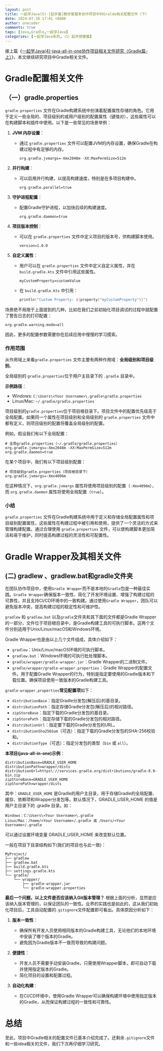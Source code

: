 ```yaml
---
layout: post
title: 一起学Java(5)-[起步篇]教你掌握本协作项目中的Gralde相关配置文件（下）
date: 2024-07-30 17:01 +0800
author: onecoder
comments: true
tags: [Java,Gradle,一起学Java]
categories: [一起学Java系列,（1）起步搭建篇]
---
```

接上篇《[一起学Java(4)-java-all-in-one协作项目相关文件研究（Gradle篇-上）](https://www.coderli.com/java-go-4-project-config-files-intro-gradle-one/)》，本文继续研究项目中Gradle相关文件。

<!--more-->

# Gradle配置相关文件

## （一）gradle.properties

`gradle.properties` 文件在Gradle构建系统中扮演着配置属性存储的角色。它用于定义一些全局的、项目级别的或用户级别的配置属性（键值对），这些属性可以在构建脚本和插件中使用。以下是一些常见的场景举例：

1. **JVM 内存设置**：
   - 通过 `gradle.properties` 文件可以配置JVM的内存设置，确保Gradle在构建过程中有足够的内存。

     ```properties
     org.gradle.jvmargs=-Xmx2048m -XX:MaxPermSize=512m
     ```

2. **并行构建**：
   - 可以启用并行构建，以提高构建速度，特别是在多项目构建中。

     ```properties
     org.gradle.parallel=true
     ```

3. **守护进程配置**：
   - 配置Gradle守护进程，以加快后续的构建速度。

     ```properties
     org.gradle.daemon=true
     ```

4. **项目版本控制**：
   - 可以在 `gradle.properties` 文件中定义项目的版本号，供构建脚本使用。

     ```properties
     version=1.0.0
     ```

5. **自定义属性**：
   - 用户可以在 `gradle.properties` 文件中定义自定义属性，并在 `build.gradle.kts` 文件中引用这些属性。

     ```properties
     myCustomProperty=customValue
     ```

   - 在 `build.gradle.kts` 中引用：

     ```kotlin
     println("Custom Property: ${property("myCustomProperty")}")
     ```

场景绝不局限于上面提到的几种，比如在我们之前初始化项目调试的过程中就配置了警告日志的打印配置：

```properties
org.gradle.warning.mode=all
```

因此，更多的配置参数需要你在后续应用中慢慢的学习摸索。

### 作用范围

从作用域上来看`gradle.properties` 文件主要有两种作用域：**全局级别和项目级别**。

全局级别的 `gradle.properties`位于用户主目录下的 `.gradle` 目录中。

**示例路径**：

- Windows: `C:\Users\<Your Username>\.gradle\gradle.properties`
- Linux/Mac: `~/.gradle/gradle.properties`

项目级别的`gradle.properties`位于项目根目录下。项目文件中的配置优先级高于全局配置。如果同一个属性在项目级别和全局级别的 `gradle.properties` 文件中都有定义，则项目级别的配置将覆盖全局级别的配置。

例如，假设我们有以下全局配置：

```properties
# 全局gradle.properties（~/.gradle/gradle.properties）
org.gradle.jvmargs=-Xmx2048m -XX:MaxPermSize=512m
org.gradle.daemon=true
```

在某个项目中，我们有以下项目级别配置：

```properties
# 项目级别gradle.properties（项目根目录下）
org.gradle.jvmargs=-Xmx4096m
```

在这种情况下，`org.gradle.jvmargs` 属性将使用项目级别的配置（`-Xmx4096m`），而 `org.gradle.daemon` 属性将使用全局配置（`true`）。

### 小结

`gradle.properties` 文件在Gradle构建系统中用于定义和存储全局配置属性和项目级别配置属性，这些属性在构建过程中被引用和使用，提供了一个灵活的方式来管理构建配置。通过合理使用 `gradle.properties` 文件，可以使构建脚本更加简洁和易于维护，同时提高构建过程的灵活性和可配置性。

# Gradle Wrapper及其相关文件

## (二) gradlew 、gradlew.bat和gradle文件夹

在团队协作项目中，使用`Gradle Wrapper`而不是本地的`Gradle`包是一种最佳实践。`Gradle Wrapper`确保版本一致性、简化了开发环境设置、增强了构建过程的可靠性，并且支持CI/CD环境中的一致构建。通过使用`Gradle Wrapper`，团队可以避免版本冲突，提高构建过程的稳定性和可维护性。

`gradlew` 和 `gradlew.bat` 以及`gradle`文件夹和其下面的文件都是Gradle Wrapper的一部分，文件位于项目根目录中，是Gradle构建工具的可执行脚本。这两个文件分别适用于Unix/Linux/macOS和Windows环境。

Gradle Wrapper也是由以上几个文件组成，具体介绍如下：

  - `gradlew`：Unix/Linux/macOS环境的可执行脚本。
  - `gradlew.bat`：Windows环境的可执行批处理脚本。
  - `gradle/wrapper/gradle-wrapper.jar`：Gradle Wrapper的二进制文件。
  - `gradle/wrapper/gradle-wrapper.properties`：Gradle Wrapper的配置文件。用于配置Gradle Wrapper的行为，特别是指定要使用的Gradle版本和下载位置。确保项目使用一致版本的Gradle构建工具。

`gradle-wrapper.properties`**常见配置项**如下：

- `distributionBase`：指定Gradle分发包(解压后)的基目录。
- `distributionPath`：指定存储Gradle分发包(解压后)的相对路径。
- `zipStoreBase`：指定下载的Gradle分发包的基目录。
- `zipStorePath`：指定存储下载的Gradle分发包的相对路径。
- `distributionUrl`：指定要下载的Gradle分发包的URL。
- `distributionSha256Sum`（可选）：指定下载的Gradle分发包的SHA-256校验和。
- `distributionType`（可选）：指定分发包的类型（`bin` 或 `all`）。

**本项目(java-all-in-one)示例**：

```properties
distributionBase=GRADLE_USER_HOME
distributionPath=wrapper/dists
distributionUrl=https\://services.gradle.org/distributions/gradle-8.9-bin.zip
zipStoreBase=GRADLE_USER_HOME
zipStorePath=wrapper/dists

```

其中：`GRADLE_USER_HOME` 是Gradle的用户主目录，用于存储Gradle的全局配置、缓存、依赖项和Wrapper分发包等。默认情况下，GRADLE_USER_HOME 的值是用户主目录下的 .gradle 目录。如：

```text
Windows：C:\Users\<Your Username>\.gradle
Linux/Mac：/home/<Your Username>/.gradle 或 /Users/<Your Username>/.gradle
```

可以通过设置环境变量 GRADLE_USER_HOME 来改变默认位置。

一般在项目下目录结构如下(我们的项目也与此一致)：

```arduino
MyProject/
├── gradlew
├── gradlew.bat
├── build.gradle.kts
├── settings.gradle.kts
└── gradle/
    └── wrapper/
        ├── gradle-wrapper.jar
        └── gradle-wrapper.properties
```

**最后一个问题，以上文件是否应该纳入Git版本管理？**
根据上面的分析，显然是应该纳入版本管理的，以保证团队的一致性。业界的实践也是如此的，这从我们初始化项目后，工具自动配置的`.gitignore`文件配置即可看出。具体原因分析如下：

1. **版本一致性**：
   - 确保所有开发人员使用相同版本的Gradle构建工具，无论他们的本地环境中安装了哪个版本的Gradle。
   - 避免因为Gradle版本不一致而导致的构建问题。

2. **便捷性**：
   - 开发人员不需要手动安装Gradle，只需使用Wrapper脚本，即可自动下载并使用指定版本的Gradle。
   - 简化项目的设置和配置过程。

3. **自动化构建**：
   - 在CI/CD环境中，使用Gradle Wrapper可以确保构建环境中使用指定版本的Gradle，从而保证构建过程的一致性和可靠性。

# 总结

至此，项目中Gradle相关的配置文件已基本介绍完成了。还剩余`.gitignore`文件和一些idea相关的文件，我们下次再仔细学习研究。